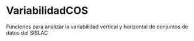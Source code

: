 # VariabilidadCOS
Funciones para analizar la variabilidad vertical y horizontal de conjuntos de datos del SISLAC
